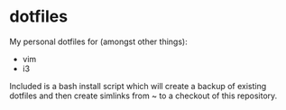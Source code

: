 dotfiles
========

My personal dotfiles for (amongst other things):
* vim
* i3

Included is a bash install script which will create a backup of existing dotfiles and then create simlinks from ~ to a checkout of this repository.
